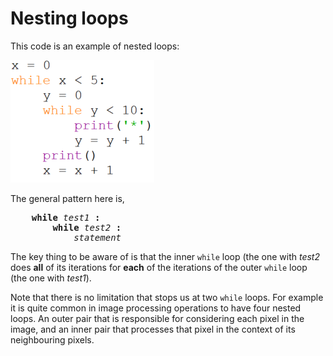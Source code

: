 # Nesting loops

This code is an example of nested loops:

![Nested print loops in Python.](19_nested_loops.png)

The general pattern here is,

<pre>    <b>while</b> <i>test1</i> <b>:</b>
        <b>while</b> <i>test2</i> <b>:</b>
            <i>statement</i>
</pre>
The key thing to be aware of is that the inner `while` loop (the one
with _test2_ does **all** of its iterations for **each** of the
iterations of the outer `while` loop (the one with _test1_).

Note that there is no limitation that stops us at two `while` loops. For
example it is quite common in image processing operations to have four
nested loops. An outer pair that is responsible for considering each
pixel in the image, and an inner pair that processes that pixel in the
context of its neighbouring pixels.
